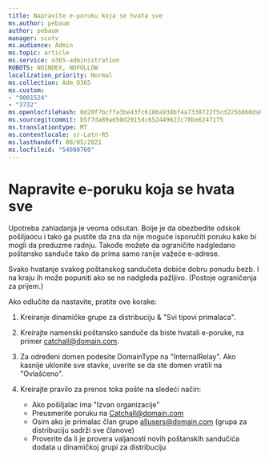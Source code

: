 ```yaml
---
title: Napravite e-poruku koja se hvata sve
ms.author: pebaum
author: pebaum
manager: scotv
ms.audience: Admin
ms.topic: article
ms.service: o365-administration
ROBOTS: NOINDEX, NOFOLLOW
localization_priority: Normal
ms.collection: Adm_O365
ms.custom:
- "9001524"
- "3732"
ms.openlocfilehash: 0d20f7bcffa3be43fc6186a938bf4a7338722f5cd225b860da6357398db26a69
ms.sourcegitcommit: b5f7da89a650d2915dc652449623c78be6247175
ms.translationtype: MT
ms.contentlocale: sr-Latn-RS
ms.lasthandoff: 08/05/2021
ms.locfileid: "54080760"
---
```

# <a name="create-an-email-catch-all"></a>Napravite e-poruku koja se hvata sve

Upotreba zahladanja je veoma odsutan. Bolje je da obezbedite odskok pošiljaocu i tako ga pustite da zna da nije moguće isporučiti poruku kako bi mogli da preduzme radnju. Takođe možete da ograničite nadgledano poštansko sanduče tako da prima samo ranije važeće e-adrese. 

Svako hvatanje svakog poštanskog sandučeta dobiće dobru ponudu bezb. I na kraju ih može popuniti ako se ne nadgleda pažljivo. (Postoje ograničenja za prijem.) 

Ako odlučite da nastavite, pratite ove korake:

1. Kreiranje dinamičke grupe za distribuciju & "Svi tipovi primalaca".

2. Kreirajte namenski poštansko sanduče da biste hvatali e-poruke, na primer catchall@domain.com.

3. Za određeni domen podesite DomainType na "InternalRelay". Ako kasnije uklonite sve stavke, uverite se da ste domen vratili na "Ovlašćeno".

4. Kreirajte pravilo za prenos toka pošte na sledeći način:

    - Ako pošiljalac ima "Izvan organizacije"
    - Preusmerite poruku na Catchall@domain.com
    - Osim ako je primalac član grupe allusers@domain.com (grupa za distribuciju sadrži sve članove)
    - Proverite da li je provera valjanosti novih poštanskih sandučića dodata u dinamičkoj grupi za distribuciju
